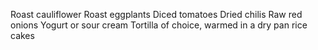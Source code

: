 Roast cauliflower
Roast eggplants
Diced tomatoes
Dried chilis
Raw red onions
Yogurt or sour cream
Tortilla of choice, warmed in a dry pan
rice cakes

